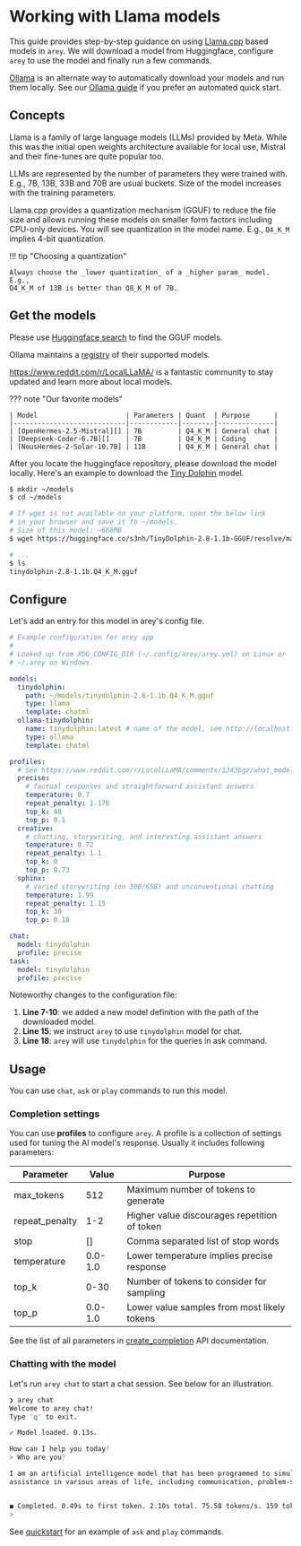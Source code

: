 # Working with Llama models

This guide provides step-by-step guidance on using [Llama.cpp][] based models in
`arey`. We will download a model from Huggingface, configure `arey` to use the
model and finally run a few commands.

[Ollama][] is an alternate way to automatically download your models and run them
locally. See our [Ollama guide](ollama.md) if you prefer an automated quick
start.

[Llama.cpp]: https://github.com/ggerganov/llama.cpp
[Ollama]: https://ollama.com

## Concepts

Llama is a family of large language models (LLMs) provided by Meta. While this was the
initial open weights architecture available for local use, Mistral and their
fine-tunes are quite popular too.

LLMs are represented by the number of parameters they were trained with. E.g.,
7B, 13B, 33B and 70B are usual buckets. Size of the model increases with the
training parameters.

Llama.cpp provides a quantization mechanism (GGUF) to reduce the file size and
allows running these models on smaller form factors including CPU-only devices.
You will see quantization in the model name. E.g., `Q4_K_M` implies 4-bit
quantization.

!!! tip "Choosing a quantization"

    Always choose the _lower quantization_ of a _higher param_ model. E.g.,
    Q4_K_M of 13B is better than Q8_K_M of 7B.

## Get the models

Please use [Huggingface search](https://huggingface.co/models?search=gguf) to
find the GGUF models.

Ollama maintains a [registry](https://ollama.com/library) of their supported models.

<https://www.reddit.com/r/LocalLLaMA/> is a fantastic community to stay
updated and learn more about local models.

??? note "Our favorite models"

    | Model                      | Parameters | Quant  | Purpose      |
    |----------------------------|------------|--------|--------------|
    | [OpenHermes-2.5-Mistral][] | 7B         | Q4_K_M | General chat |
    | [Deepseek-Coder-6.7B][]    | 7B         | Q4_K_M | Coding       |
    | [NousHermes-2-Solar-10.7B] | 11B        | Q4_K_M | General chat |

[OpenHermes-2.5-Mistral]: https://huggingface.co/TheBloke/OpenHermes-2.5-Mistral-7B-GGUF
[Deepseek-Coder-6.7B]: https://huggingface.co/TheBloke/deepseek-coder-6.7B-instruct-GGUF
[NousHermes-2-Solar-10.7B]: https://huggingface.co/TheBloke/Nous-Hermes-2-SOLAR-10.7B-GGUF

After you locate the huggingface repository, please download the model locally.
Here's an example to download the [Tiny Dolphin][] model.

[Tiny Dolphin]: https://huggingface.co/s3nh/TinyDolphin-2.8-1.1b-GGUF

```sh
$ mkdir ~/models
$ cd ~/models

# If wget is not available on your platform, open the below link
# in your browser and save it to ~/models.
# Size of this model: ~668MB
$ wget https://huggingface.co/s3nh/TinyDolphin-2.8-1.1b-GGUF/resolve/main/tinydolphin-2.8-1.1b.Q4_K_M.gguf

# ...
$ ls
tinydolphin-2.8-1.1b.Q4_K_M.gguf
```

## Configure

Let's add an entry for this model in arey's config file.

```yaml linenums="1" hl_lines="7-10 38 41"
# Example configuration for arey app
#
# Looked up from XDG_CONFIG_DIR (~/.config/arey/arey.yml) on Linux or
# ~/.arey on Windows.

models:
  tinydolphin:
    path: ~/models/tinydolphin-2.8-1.1b.Q4_K_M.gguf
    type: llama
    template: chatml
  ollama-tinydolphin:
    name: tinydolphin:latest # name of the model, see http://localhost:11434/api/tags
    type: ollama
    template: chatml

profiles:
  # See https://www.reddit.com/r/LocalLLaMA/comments/1343bgz/what_model_parameters_is_everyone_using/
  precise:
    # factual responses and straightforward assistant answers
    temperature: 0.7
    repeat_penalty: 1.176
    top_k: 40
    top_p: 0.1
  creative:
    # chatting, storywriting, and interesting assistant answers
    temperature: 0.72
    repeat_penalty: 1.1
    top_k: 0
    top_p: 0.73
  sphinx:
    # varied storywriting (on 30B/65B) and unconventional chatting
    temperature: 1.99
    repeat_penalty: 1.15
    top_k: 30
    top_p: 0.18

chat:
  model: tinydolphin
  profile: precise
task:
  model: tinydolphin
  profile: precise
```

Noteworthy changes to the configuration file:

1. **Line 7-10**: we added a new model definition with the path of the downloaded model.
2. **Line 15**: we instruct `arey` to use `tinydolphin` model for chat.
3. **Line 18**: `arey` will use `tinydolphin` for the queries in ask command.

## Usage

You can use `chat`, `ask` or `play` commands to run this model.

### Completion settings

You can use **profiles** to configure `arey`. A profile is a collection of
settings used for tuning the AI model's response. Usually it includes following
parameters:

| Parameter      | Value   | Purpose                                      |
| -------------- | ------- | -------------------------------------------- |
| max_tokens     | 512     | Maximum number of tokens to generate         |
| repeat_penalty | 1-2     | Higher value discourages repetition of token |
| stop           | []      | Comma separated list of stop words           |
| temperature    | 0.0-1.0 | Lower temperature implies precise response   |
| top_k          | 0-30    | Number of tokens to consider for sampling    |
| top_p          | 0.0-1.0 | Lower value samples from most likely tokens  |

See the list of all parameters in [create_completion][] API documentation.

[create_completion]: https://llama-cpp-python.readthedocs.io/en/latest/api-reference/#llama_cpp.Llama.create_completion

### Chatting with the model

Let's run `arey chat` to start a chat session. See below for an illustration.

```sh
❯ arey chat
Welcome to arey chat!
Type 'q' to exit.

✓ Model loaded. 0.13s.

How can I help you today?
> Who are you?

I am an artificial intelligence model that has been programmed to simulate human behavior, emotions, and responses based on data gathered from various sources. My primary goal is to provide
assistance in various areas of life, including communication, problem-solving, decision-making, and learning.


◼ Completed. 0.49s to first token. 2.10s total. 75.58 tokens/s. 159 tokens. 64 prompt tokens.
>
```

See [quickstart](index.md) for an example of `ask` and `play` commands.
